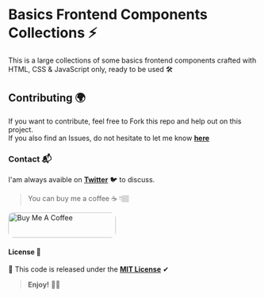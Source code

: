 # Basics Frontend Components Collections ⚡

This is a large collections of some basics frontend components crafted with HTML, CSS & JavaScript only, ready to be used 🛠

## Contributing 🌍

If you want to contribute, feel free to Fork this repo and help out on this project.  
If you also find an Issues, do not hesitate to let me know **[here](https://github.com/daoodaba975/basics-frontend-components-collections/issues)**

### Contact 📬

I'am always avaible on **[Twitter](https://twitter.com/daoodaba975)** 🐦 to discuss.

> You can buy me a coffee ☕ 👇🏽

<a href="https://www.buymeacoffee.com/daoodaba975" target="_blank"><img src="https://cdn.buymeacoffee.com/buttons/lato-orange.png" alt="Buy Me A Coffee" style="height: 51px !important;width: 217px !important; border-radius: 10px;" ></a>

#### License 🎫

📌 This code is released under the **[MIT License](LICENSE.md)** ✔

> **Enjoy!** 🙏🏾
